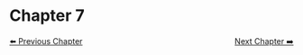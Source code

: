 # Chapter 7

<!-- Pagination -->
<p style="text-align:left;">
  <a href="../Chapter_6/">⬅️ Previous Chapter </a>
    <span style="float:right;">
        <a text-align="right" href="../Chapter_8/">Next Chapter ➡️</a>
    </span>
</p>
